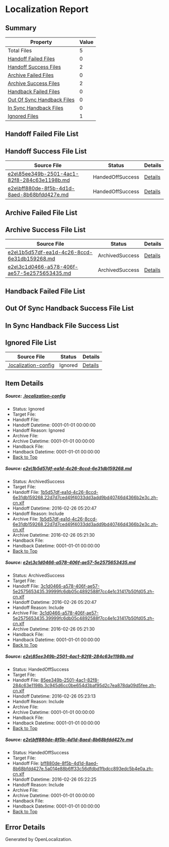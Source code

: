 # <a name='report-top'></a> Localization Report

## Summary
 Property | Value 
 -------- | ----- 
 Total Files | 5
[ Handoff Failed Files ](#handoff-failed-list)| 0
[ Handoff Success Files ](#handoff-success-list)| 2
[ Archive Failed Files ](#archive-failed-list)| 0
[ Archive Success Files ](#archive-success-list)| 2
[ Handback Failed Files ](#handback-failed-list)| 0
[ Out Of Sync Handback Files ](#outofsync-handback-success-list)| 0
[ In Sync Handback Files ](#insync-handback-success-list)| 0
[ Ignored Files ](#ignored-list)| 1

## <a name='handoff-failed-list'></a> Handoff Failed File List

## <a name='handoff-success-list'></a> Handoff Success File List
 Source File | Status | Details 
 ----------- | ------ | ------- 
 [e2e\85ee349b-2501-4ac1-82f8-284c63e1198b.md](https://github.com/OpenLocalizationTest/oltest/blob/6d861717d825ca575ac154f1a1c31a3169f4f4f2/e2e/85ee349b-2501-4ac1-82f8-284c63e1198b.md) | HandedOffSuccess | [Details](#3e70ef9c3e1e4dc1fa32280b41e126953786243f3)
 [e2e\bff880de-8f5b-4d1d-8aed-8b68bfdd427e.md](https://github.com/OpenLocalizationTest/oltest/blob/7b260f3753064833fcb4fc2d36b95d89dd60a8bf/e2e/bff880de-8f5b-4d1d-8aed-8b68bfdd427e.md) | HandedOffSuccess | [Details](#c735d4da163763a5f6b1de74f31cb89de39c438f4)

## <a name='archive-failed-list'></a> Archive Failed File List

## <a name='archive-success-list'></a> Archive Success File List
 Source File | Status | Details 
 ----------- | ------ | ------- 
 [e2e\1b5d57df-ea1d-4c26-8ccd-6e31db159268.md](https://github.com/OpenLocalizationTest/oltest/blob/9f07fe290603636178a7c845719e760545101205/e2e/1b5d57df-ea1d-4c26-8ccd-6e31db159268.md) | ArchivedSuccess | [Details](#96d3461fbefa415a48cb3a1a7f38a080ef6224241)
 [e2e\3c1d0466-a578-406f-ae57-5e2575653435.md](https://github.com/OpenLocalizationTest/oltest/blob/9f07fe290603636178a7c845719e760545101205/e2e/3c1d0466-a578-406f-ae57-5e2575653435.md) | ArchivedSuccess | [Details](#60c4046dd17333a450a48c0a025e7fb908a19d372)

## <a name='handback-failed-list'></a> Handback Failed File List

## <a name='outofsync-handback-success-list'></a> Out Of Sync Handback Success File List

## <a name='insync-handback-success-list'></a> In Sync Handback File Success List

## <a name='ignored-list'></a> Ignored File List
 Source File | Status | Details 
 ----------- | ------ | ------- 
 [.localization-config](https://github.com/OpenLocalizationTest/oltest/blob/6d861717d825ca575ac154f1a1c31a3169f4f4f2/.localization-config) | Ignored | [Details](#66aca4b1c2f43b14ec41e0e427345df94af1d5e10)

## Item Details
##### <a name='66aca4b1c2f43b14ec41e0e427345df94af1d5e10'></a> Source: [.localization-config](https://github.com/OpenLocalizationTest/oltest/blob/6d861717d825ca575ac154f1a1c31a3169f4f4f2/.localization-config)
* Status: Ignored
* Target File: 
* Handoff File: 
* Handoff Datetime: 0001-01-01 00:00:00
* Handoff Reason: Ignored
* Archive File: 
* Archive Datetime: 0001-01-01 00:00:00
* Handback File: 
* Handback Datetime: 0001-01-01 00:00:00
* [Back to Top](#report-top)

##### <a name='96d3461fbefa415a48cb3a1a7f38a080ef6224241'></a> Source: [e2e\1b5d57df-ea1d-4c26-8ccd-6e31db159268.md](https://github.com/OpenLocalizationTest/oltest/blob/9f07fe290603636178a7c845719e760545101205/e2e/1b5d57df-ea1d-4c26-8ccd-6e31db159268.md)
* Status: ArchivedSuccess
* Target File: 
* Handoff File: [1b5d57df-ea1d-4c26-8ccd-6e31db159268.22d7d7ced49f4033dd3add9bd40746d4366b2e3c.zh-cn.xlf](https://github.com/OpenLocalizationTestOrg/olhandoff/blob/c539178c125b7d9348b005eb7fac4e3172ceb06e/ol-handoff/OpenLocalizationTestOrg/oltest.zh-cn/terryjin/ht/1b5d57df-ea1d-4c26-8ccd-6e31db159268.22d7d7ced49f4033dd3add9bd40746d4366b2e3c.zh-cn.xlf)
* Handoff Datetime: 2016-02-26 05:20:47
* Handoff Reason: Include
* Archive File: [1b5d57df-ea1d-4c26-8ccd-6e31db159268.22d7d7ced49f4033dd3add9bd40746d4366b2e3c.zh-cn.xlf](https://github.com/OpenLocalizationTestOrg/olhandoff/blob/3c48f9866b3970e4b65907ce968af7ca9a0c2836/ol-handoff/OpenLocalizationTestOrg/oltest.zh-cn/terryjin/ht/archive/1b5d57df-ea1d-4c26-8ccd-6e31db159268.22d7d7ced49f4033dd3add9bd40746d4366b2e3c.zh-cn.xlf)
* Archive Datetime: 2016-02-26 05:21:30
* Handback File: 
* Handback Datetime: 0001-01-01 00:00:00
* [Back to Top](#report-top)

##### <a name='60c4046dd17333a450a48c0a025e7fb908a19d372'></a> Source: [e2e\3c1d0466-a578-406f-ae57-5e2575653435.md](https://github.com/OpenLocalizationTest/oltest/blob/9f07fe290603636178a7c845719e760545101205/e2e/3c1d0466-a578-406f-ae57-5e2575653435.md)
* Status: ArchivedSuccess
* Target File: 
* Handoff File: [3c1d0466-a578-406f-ae57-5e2575653435.39999fc6db05c4892588f7cc4e1c31417b50fd05.zh-cn.xlf](https://github.com/OpenLocalizationTestOrg/olhandoff/blob/c539178c125b7d9348b005eb7fac4e3172ceb06e/ol-handoff/OpenLocalizationTestOrg/oltest.zh-cn/terryjin/ht/3c1d0466-a578-406f-ae57-5e2575653435.39999fc6db05c4892588f7cc4e1c31417b50fd05.zh-cn.xlf)
* Handoff Datetime: 2016-02-26 05:20:47
* Handoff Reason: Include
* Archive File: [3c1d0466-a578-406f-ae57-5e2575653435.39999fc6db05c4892588f7cc4e1c31417b50fd05.zh-cn.xlf](https://github.com/OpenLocalizationTestOrg/olhandoff/blob/3c48f9866b3970e4b65907ce968af7ca9a0c2836/ol-handoff/OpenLocalizationTestOrg/oltest.zh-cn/terryjin/ht/archive/3c1d0466-a578-406f-ae57-5e2575653435.39999fc6db05c4892588f7cc4e1c31417b50fd05.zh-cn.xlf)
* Archive Datetime: 2016-02-26 05:21:30
* Handback File: 
* Handback Datetime: 0001-01-01 00:00:00
* [Back to Top](#report-top)

##### <a name='3e70ef9c3e1e4dc1fa32280b41e126953786243f3'></a> Source: [e2e\85ee349b-2501-4ac1-82f8-284c63e1198b.md](https://github.com/OpenLocalizationTest/oltest/blob/6d861717d825ca575ac154f1a1c31a3169f4f4f2/e2e/85ee349b-2501-4ac1-82f8-284c63e1198b.md)
* Status: HandedOffSuccess
* Target File: 
* Handoff File: [85ee349b-2501-4ac1-82f8-284c63e1198b.3c945d6cc0be654d3baf95d2c7ea878da09d5fee.zh-cn.xlf](https://github.com/OpenLocalizationTestOrg/olhandoff/blob/f530a5ac75e20c9dff7dbff0eff86e2fc62434af/ol-handoff/OpenLocalizationTestOrg/oltest.zh-cn/terryjin/ht/85ee349b-2501-4ac1-82f8-284c63e1198b.3c945d6cc0be654d3baf95d2c7ea878da09d5fee.zh-cn.xlf)
* Handoff Datetime: 2016-02-26 05:23:13
* Handoff Reason: Include
* Archive File: 
* Archive Datetime: 0001-01-01 00:00:00
* Handback File: 
* Handback Datetime: 0001-01-01 00:00:00
* [Back to Top](#report-top)

##### <a name='c735d4da163763a5f6b1de74f31cb89de39c438f4'></a> Source: [e2e\bff880de-8f5b-4d1d-8aed-8b68bfdd427e.md](https://github.com/OpenLocalizationTest/oltest/blob/7b260f3753064833fcb4fc2d36b95d89dd60a8bf/e2e/bff880de-8f5b-4d1d-8aed-8b68bfdd427e.md)
* Status: HandedOffSuccess
* Target File: 
* Handoff File: [bff880de-8f5b-4d1d-8aed-8b68bfdd427e.5a014e88b6ff33c56dfdbd1fbdcc893edc5b4e0a.zh-cn.xlf](https://github.com/OpenLocalizationTestOrg/olhandoff/blob/827e34feebdcf74042a6c53747008a102706ae66/ol-handoff/OpenLocalizationTestOrg/oltest.zh-cn/terryjin/ht/bff880de-8f5b-4d1d-8aed-8b68bfdd427e.5a014e88b6ff33c56dfdbd1fbdcc893edc5b4e0a.zh-cn.xlf)
* Handoff Datetime: 2016-02-26 05:22:25
* Handoff Reason: Include
* Archive File: 
* Archive Datetime: 0001-01-01 00:00:00
* Handback File: 
* Handback Datetime: 0001-01-01 00:00:00
* [Back to Top](#report-top)


## Error Details

Generated by OpenLocalization.
